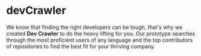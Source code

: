 # devCrawler

We know that finding the right developers can be tough, that's why we created **Dev Crawler** to do the heavy lifting for you. Our prototype searches through the most proficient users of any language and the top contributors of repositories to find the best fit for your thriving company.
